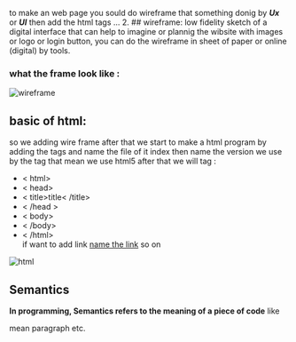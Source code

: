 to make an web page you sould do wireframe that something donig by ***Ux*** or ***UI*** then add the html tags ...
2. ## wireframe:
low fidelity sketch of a digital interface that can help to imagine or plannig the wibsite with images or logo or login button, you can do the wireframe in sheet of paper or online (digital) by  tools.
### what the frame look like  :
![wireframe](https://cdn-images.visual-paradigm.com/features/v15/wireflow-diagram/01-wireflow-diagram.png) 
 ## basic of html:
  so we adding wire frame after that we start to make a html program by adding the tags and name the file of it index then name the version we use by the tag <!DOCTTYPE html> that mean we use html5 after that we will tag :  
+ < html>
+ < head>   
+ < title>title< /title> 
+ < /head >    
+ < body>    
+ < /body>
+ < /html>  
if want to add link <a href="hahha">name the link</a> so on


![html](https://www.thoughtco.com/thmb/plTq-k4qMrrq2e1CRZr5za3jYjs=/768x0/filters:no_upscale():max_bytes(150000):strip_icc():format(webp)/463376515-5804f6585f9b5805c2cc5fad.jpg)

## Semantics
**In programming, Semantics refers to the meaning of a piece of code** like <p> mean paragraph etc.


  
